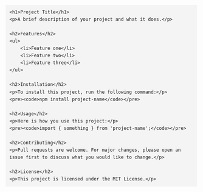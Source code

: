 <!DOCTYPE html>
<html lang="en">
<head>
    <meta charset="UTF-8">
    <meta name="viewport" content="width=device-width, initial-scale=1.0">
    <title>README</title>
    <style>
        body {
            font-family: Arial, sans-serif;
            line-height: 1.6;
            margin: 40px;
        }
        h1, h2 {
            color: #333;
        }
        code {
            background-color: #f4f4f4;
            padding: 2px 6px;
            border-radius: 4px;
        }
        pre {
            background-color: #f4f4f4;
            padding: 10px;
            overflow-x: auto;
        }
    </style>
</head>
<body>

    <h1>Project Title</h1>
    <p>A brief description of your project and what it does.</p>

    <h2>Features</h2>
    <ul>
        <li>Feature one</li>
        <li>Feature two</li>
        <li>Feature three</li>
    </ul>

    <h2>Installation</h2>
    <p>To install this project, run the following command:</p>
    <pre><code>npm install project-name</code></pre>

    <h2>Usage</h2>
    <p>Here is how you use this project:</p>
    <pre><code>import { something } from 'project-name';</code></pre>

    <h2>Contributing</h2>
    <p>Pull requests are welcome. For major changes, please open an issue first to discuss what you would like to change.</p>

    <h2>License</h2>
    <p>This project is licensed under the MIT License.</p>

</body>
</html>
